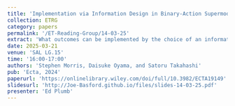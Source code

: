```yaml
---
title: 'Implementation via Information Design in Binary-Action Supermodular Games'
collection: ETRG
category: papers
permalink: '/ET-Reading-Group/14-03-25'
extract: 'What outcomes can be implemented by the choice of an information structure in binary-action supermodular games? An outcome is partially implementable if it satisfies obedience (Bergemann and Morris (2016)). We characterize when an outcome is smallest equilibrium implementable (induced by the smallest equilibrium). Smallest equilibrium implementation requires a stronger sequential obedience condition: there is a stochastic ordering of players under which players are prepared to switch to the high action even if they think only those before them will switch. We then characterize the optimal outcome induced by an information designer who prefers the high action to be played, but anticipates that the worst (hence smallest) equilibrium will be played. In a potential game, under convexity assumptions on the potential and the designer’s objective, it is optimal to choose an outcome where actions are perfectly coordinated (all players choose the same action), with the high action profile played on the largest event where that action profile maximizes the average potential.'
date: 2025-03-21
venue: 'SAL LG.15'
time: '16:00-17:00'
authors: 'Stephen Morris, Daisuke Oyama, and Satoru Takahashi'
pub: 'Ecta, 2024'
paperurl: 'https://onlinelibrary.wiley.com/doi/full/10.3982/ECTA19149'
slidesurl: 'http://Joe-Basford.github.io/files/slides-14-03-25.pdf'
presenter: 'Ed Plumb'
---
```

